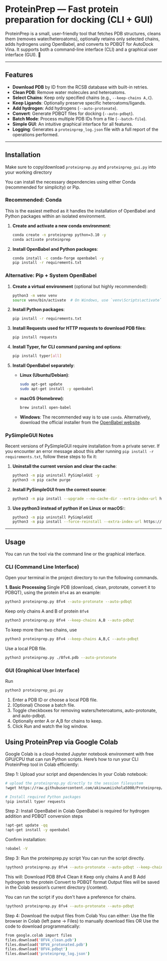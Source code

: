 # ProteinPrep — Fast protein preparation for docking (CLI + GUI)

ProteinPrep is a small, user-friendly tool that fetches PDB structures, cleans them (removes water/heteroatoms), optionally retains only selected chains, adds hydrogens using OpenBabel, and converts to PDBQT for AutoDock Vina. It supports both a command-line interface (CLI) and a graphical user interface (GUI). 🧪        

---

## Features

-   **Download PDB** by ID from the RCSB database with built-in retries.
-   **Clean PDB**: Remove water molecules and heteroatoms.
-   **Select Chains**: Keep only specified chains (e.g., `--keep-chains A,C`).
-   **Keep Ligands**: Optionally preserve specific heteroatoms/ligands.
-   **Add hydrogen**: Add hydrogens (`--auto-protonate`).
-   **Convert**: Generate PDBQT files for docking (`--auto-pdbqt`).
-   **Batch Mode**: Process multiple PDB IDs from a file (`--batch-file`).
-   **Simple GUI**: An intuitive graphical interface for all features.
-   **Logging**: Generates a `proteinprep_log.json` file with a full report of the operations performed.

---

## Installation
Make sure to copy/download `proteinprep.py` and `proteinprep_gui.py` into your working directory

You can install the necessary dependencies using either Conda (recommended for simplicity) or Pip.

### Recommended: Conda

This is the easiest method as it handles the installation of OpenBabel and Python packages within an isolated environment.

1.  **Create and activate a new conda environment**:
    ```bash
    conda create -n proteinprep python=3.10 -y
    conda activate proteinprep
    ```

2.  **Install OpenBabel and Python packages**:
    ```bash
    conda install -c conda-forge openbabel -y
    pip install -r requirements.txt
    ```

### Alternative: Pip + System OpenBabel

1.  **Create a virtual environment** (optional but highly recommended):
    ```bash
    python3 -m venv venv
    source venv/bin/activate  # On Windows, use `venv\Scripts\activate`
    ```

2.  **Install Python packages**:
    ```bash
    pip install -r requirements.txt
    ```
3.  **Install Requests used for HTTP requests to download PDB files**:
    ```bash
    pip install requests
    ```
4. **Install Typer, for CLI command parsing and options**:
    ```bash
    pip install typer[all]
    ```
3.  **Install OpenBabel separately**:

    * **Linux (Ubuntu/Debian)**:
        ```bash
        sudo apt-get update
        sudo apt-get install -y openbabel
        ```
    * **macOS (Homebrew)**:
        ```bash
        brew install open-babel
        ```
    * **Windows**:
        The recommended way is to use `conda`. Alternatively, download the official installer from the [OpenBabel website](https://open-babel.readthedocs.io/en/latest/Installation/install.html).

### PySimpleGUI Notes

Recent versions of PySimpleGUI require installation from a private server. If you encounter an error message about this after running `pip install -r requirements.txt`, follow these steps to fix it:

1.  **Uninstall the current version and clear the cache**:
    ```bash
    python3 -m pip uninstall PySimpleGUI -y
    python3 -m pip cache purge
    ```

2.  **Install PySimpleGUI from the correct source**:
    ```bash
    python3 -m pip install --upgrade --no-cache-dir --extra-index-url https://pysimplegui.net/pysimplegui/ PySimpleGUI
    ```
3.  **Use python3 instead of python if on Linux or macOS:**:
    ```bash
    python3 -m pip uninstall PySimpleGUI
    python3 -m pip install --force-reinstall --extra-index-url https://PySimpleGUI.net/install PySimpleGUI
     ```
---

## Usage

You can run the tool via the command line or the graphical interface.

### CLI (Command Line Interface)

Open your terminal in the project directory to run the following commands.

**1. Basic Processing**
Single PDB (download, clean, protonate, convert it to PDBQT), using the protein `8fv4` as an example:
```bash
python3 proteinprep.py 8fv4 --auto-protonate --auto-pdbqt
```
Keep only chains A and B of protein `8fv4`
```bash
python3 proteinprep.py 8fv4 --keep-chains A,B --auto-pdbqt
```
To keep more than two chains, use
```bash
python3 proteinprep.py 8fv4 --keep-chains A,B,C --auto-pdbqt
```
Use a local PDB file.
```bash
python3 proteinprep.py ./8fv4.pdb --auto-protonate
```
### GUI (Graphical User Interface)
Run
```bash
python3 proteinprep_gui.py
```
1. Enter a PDB ID or choose a local PDB file.
2. (Optional) Choose a batch file.
3. Toggle checkboxes for removing waters/heteroatoms, auto-protonate, and auto-pdbqt.
4. Optionally enter A or A,B for chains to keep.
5. Click Run and watch the log window.

## Using ProteinPrep via Google Colab
Google Colab is a cloud-hosted Jupyter notebook environment with free GPU/CPU that can run Python scripts. 
Here’s how to run your CLI ProteinPrep tool in Colab efficiently:

Step 1: Upload your script and dependencies
In your Colab notebook:
```bash
# upload the proteinprep.py directly to the session filesystem
!wget https://raw.githubusercontent.com/akinwumiishola5000/Proteinprep/main/proteinprep.py

# Install required Python packages
!pip install typer requests
```
Step 2: Install OpenBabel in Colab
OpenBabel is required for hydrogen addition and PDBQT conversion steps
```bash
!apt-get update -qq
!apt-get install -y openbabel
```
Confirm installation:
```bash
!obabel -V
```
Step 3: Run the proteinprep.py script
You can run the script directly.
```bash
!python3 proteinprep.py 8fv4 --auto-protonate --auto-pdbqt --keep-chains A,B
```
This will:
Download PDB 8fv4
Clean it
Keep only chains A and B
Add hydrogen to the protein
Convert to PDBQT format
Output files will be saved in the Colab session’s current directory (/content).

You can run the script if you don't have a preference for chains.
```bash
!python3 proteinprep.py 8fv4 --auto-protonate --auto-pdbqt
```
Step 4: Download the output files from Colab
You can either:
Use the file browser in Colab (left pane → Files) to manually download files
OR
Use the code to download programmatically:
```bash
from google.colab import files
files.download('8FV4_clean.pdb')
files.download('8FV4_protonated.pdb')
files.download('8FV4.pdbqt')
files.download('proteinprep_log.json')
```
